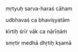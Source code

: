 mṛtyuḥ sarva-haraś cāham

udbhavaś ca bhaviṣyatām

kīrtiḥ śrīr vāk ca nārīṇāṁ

smṛtir medhā dhṛtiḥ kṣamā